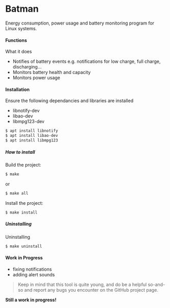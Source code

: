 # Batman
Energy consumption, power usage and battery monitoring program for Linux systems.



#### Functions
What it does

 - Notifies of battery events e.g. notifications for low charge, full charge, discharging...
 - Monitors battery health and capacity
 - Monitors power usage


#### Installation

Ensure the following dependancies and libraries are installed
 * libnotify-dev
 * libao-dev
 * libmpg123-dev

```sh
$ apt install libnotify
$ apt install libao-dev
$ apt install libmpg123
```

##### How to install

Build the project:
```sh
$ make
```

or

```sh
$ make all
```

Install the project:

```sh
$ make install
```

##### Uninstalling
Uninstalling
```sh
$ make uninstall
```


#### Work in Progress
 - fixing notifications
 - adding alert sounds


> Keep in mind that this tool is quite young, and do be a
> helpful so-and-so and report any bugs you encounter on
> the GitHub project page.

**Still a work in progress!**


